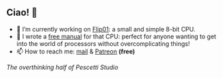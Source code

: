 ## Ciao! 👋

- 🌱 I’m currently working on [Flip01](https://github.com/pescetti-studio/Flip01-CPU): a small and simple 8-bit CPU.
- 💬 I wrote a [free manual](https://medium.com/@biasolo.riccardo/flip01-a-simple-yet-versatile-8-bit-cpu-fc01c36d5922) for that CPU: perfect for anyone wanting to get into the world of processors without overcomplicating things!
- 📫 How to reach me: [mail](pescettistudio@gmail.com) & [Patreon](https://www.patreon.com/c/PescettiStudio/posts) **(free)**

_The overthinking half of Pescetti Studio_
